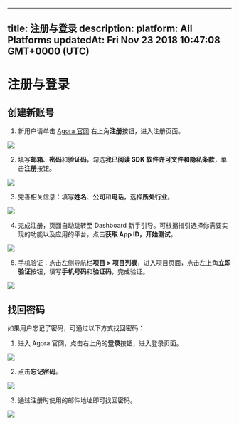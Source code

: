 
---
title: 注册与登录
description: 
platform: All Platforms
updatedAt: Fri Nov 23 2018 10:47:08 GMT+0000 (UTC)
---
# 注册与登录
## 创建新账号

1. 新用户请单击 [Agora 官网](http://https://www.agora.io/cn/) 右上角**注册**按钮，进入注册页面。

![](https://web-cdn.agora.io/docs-files/1542770523172)

2. 填写**邮箱**、**密码**和**验证码**，勾选**我已阅读 SDK 软件许可文件和隐私条款**，单击**注册**按钮。

![](https://web-cdn.agora.io/docs-files/1542770582091)

3. 完善相关信息：填写**姓名**、**公司**和**电话**，选择**所处行业**。

![](https://web-cdn.agora.io/docs-files/1542770666219)

4. 完成注册，页面自动跳转至 Dashboard 新手引导。可根据指引选择你需要实现的功能以及应用的平台，点击**获取 App ID，开始测试**。

![](https://web-cdn.agora.io/docs-files/1542770715176)

5. 手机验证：点击左侧导航栏**项目 > 项目列表**，进入项目页面，点击左上角**立即验证**按钮，填写**手机号码**和**验证码**，完成验证。

![](https://web-cdn.agora.io/docs-files/1542771356512)

## 找回密码

如果用户忘记了密码，可通过以下方式找回密码：

1. 进入 Agora 官网，点击右上角的**登录**按钮，进入登录页面。

![](https://web-cdn.agora.io/docs-files/1542771747129)

2. 点击**忘记密码**。

![](https://web-cdn.agora.io/docs-files/1542771769569)

3. 通过注册时使用的邮件地址即可找回密码。

![](https://web-cdn.agora.io/docs-files/1542771790261)

